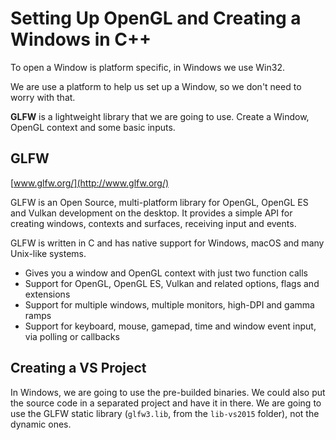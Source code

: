 # Setting Up OpenGL and Creating a Windows in C++

To open a Window is platform specific, in Windows we use Win32.

We are use a platform to help us set up a Window, so we don't need to worry with that.

**GLFW** is a lightweight library that we are going to use. Create a Window, OpenGL context and some basic inputs.

## GLFW

[www.glfw.org/](http://www.glfw.org/)

GLFW is an Open Source, multi-platform library for OpenGL, OpenGL ES and Vulkan development on the desktop. It provides a simple API for creating windows, contexts and surfaces, receiving input and events.

GLFW is written in C and has native support for Windows, macOS and many Unix-like systems.

* Gives you a window and OpenGL context with just two function calls
* Support for OpenGL, OpenGL ES, Vulkan and related options, flags and extensions
* Support for multiple windows, multiple monitors, high-DPI and gamma ramps
* Support for keyboard, mouse, gamepad, time and window event input, via polling or callbacks

## Creating a VS Project

In Windows, we are going to use the pre-builded binaries. We could also put the source code in a separated project and have it in there.
We are going to use the GLFW static library (`glfw3.lib`, from the `lib-vs2015` folder), not the dynamic ones.
